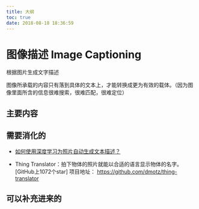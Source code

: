 ```yaml
---
title: 大纲
toc: true
date: 2018-08-18 18:36:59
---
```


# 图像描述 Image Captioning

根据图片生成文字描述

图像所承载的内容只有落到具体的文本上，才能转换成更为有效的载体。（因为图像里面所含的信息很难搜索，很难匹配，很难定位）


## 主要内容






## 需要消化的


- [如何使用深度学习为照片自动生成文本描述？](https://www.jiqizhixin.com/articles/2017-11-15-2)

- Thing Translator：拍下物体的照片就能以合适的语言显示物体的名字。
[GitHub上1072个star]
项目地址：
https://github.com/dmotz/thing-translator


## 可以补充进来的
